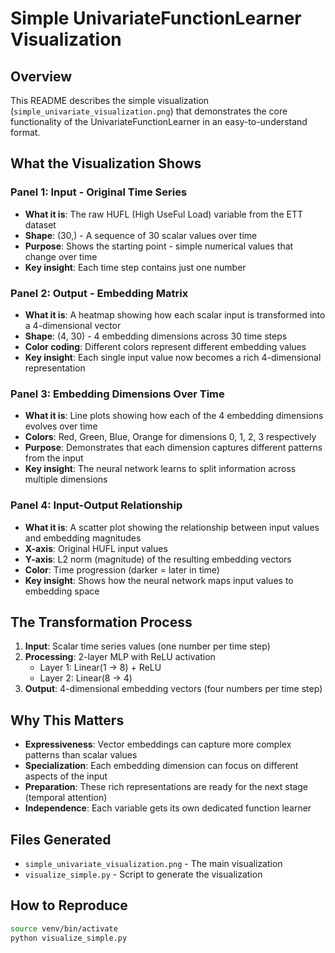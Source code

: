 # Simple UnivariateFunctionLearner Visualization

## Overview
This README describes the simple visualization (`simple_univariate_visualization.png`) that demonstrates the core functionality of the UnivariateFunctionLearner in an easy-to-understand format.

## What the Visualization Shows

### Panel 1: Input - Original Time Series
- **What it is**: The raw HUFL (High UseFul Load) variable from the ETT dataset
- **Shape**: (30,) - A sequence of 30 scalar values over time
- **Purpose**: Shows the starting point - simple numerical values that change over time
- **Key insight**: Each time step contains just one number

### Panel 2: Output - Embedding Matrix
- **What it is**: A heatmap showing how each scalar input is transformed into a 4-dimensional vector
- **Shape**: (4, 30) - 4 embedding dimensions across 30 time steps
- **Color coding**: Different colors represent different embedding values
- **Key insight**: Each single input value now becomes a rich 4-dimensional representation

### Panel 3: Embedding Dimensions Over Time
- **What it is**: Line plots showing how each of the 4 embedding dimensions evolves over time
- **Colors**: Red, Green, Blue, Orange for dimensions 0, 1, 2, 3 respectively
- **Purpose**: Demonstrates that each dimension captures different patterns from the input
- **Key insight**: The neural network learns to split information across multiple dimensions

### Panel 4: Input-Output Relationship
- **What it is**: A scatter plot showing the relationship between input values and embedding magnitudes
- **X-axis**: Original HUFL input values
- **Y-axis**: L2 norm (magnitude) of the resulting embedding vectors
- **Color**: Time progression (darker = later in time)
- **Key insight**: Shows how the neural network maps input values to embedding space

## The Transformation Process

1. **Input**: Scalar time series values (one number per time step)
2. **Processing**: 2-layer MLP with ReLU activation
   - Layer 1: Linear(1 → 8) + ReLU
   - Layer 2: Linear(8 → 4)
3. **Output**: 4-dimensional embedding vectors (four numbers per time step)

## Why This Matters

- **Expressiveness**: Vector embeddings can capture more complex patterns than scalar values
- **Specialization**: Each embedding dimension can focus on different aspects of the input
- **Preparation**: These rich representations are ready for the next stage (temporal attention)
- **Independence**: Each variable gets its own dedicated function learner

## Files Generated
- `simple_univariate_visualization.png` - The main visualization
- `visualize_simple.py` - Script to generate the visualization

## How to Reproduce
```bash
source venv/bin/activate
python visualize_simple.py
```